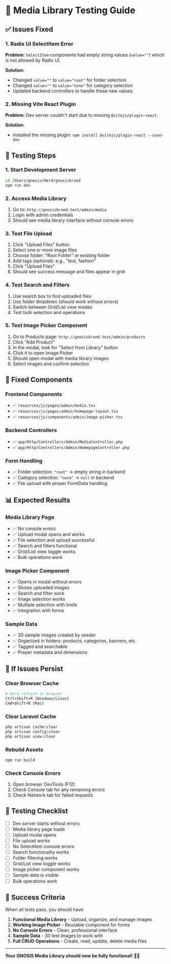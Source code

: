 # 🧪 Media Library Testing Guide

## ✅ **Issues Fixed**

### **1. Radix UI SelectItem Error**
**Problem**: `SelectItem` components had empty string values (`value=""`) which is not allowed by Radix UI.

**Solution**: 
- Changed `value=""` to `value="root"` for folder selection
- Changed `value=""` to `value="none"` for category selection
- Updated backend controllers to handle these new values

### **2. Missing Vite React Plugin**
**Problem**: Dev server couldn't start due to missing `@vitejs/plugin-react`.

**Solution**: 
- Installed the missing plugin: `npm install @vitejs/plugin-react --save-dev`

## 🧪 **Testing Steps**

### **1. Start Development Server**
```bash
cd /Users/gnosis/Herd/gnosisbrand
npm run dev
```

### **2. Access Media Library**
1. Go to: `http://gnosisbrand.test/admin/media`
2. Login with admin credentials
3. Should see media library interface without console errors

### **3. Test File Upload**
1. Click "Upload Files" button
2. Select one or more image files
3. Choose folder: "Root Folder" or existing folder
4. Add tags (optional): e.g., "test, fashion"
5. Click "Upload Files"
6. Should see success message and files appear in grid

### **4. Test Search and Filters**
1. Use search box to find uploaded files
2. Use folder dropdown (should work without errors)
3. Switch between Grid/List view modes
4. Test bulk selection and operations

### **5. Test Image Picker Component**
1. Go to Products page: `http://gnosisbrand.test/admin/products`
2. Click "Add Product" 
3. In the modal, look for "Select from Library" button
4. Click it to open Image Picker
5. Should open modal with media library images
6. Select images and confirm selection

## 🔧 **Fixed Components**

### **Frontend Components**
- ✅ `resources/js/pages/admin/media.tsx`
- ✅ `resources/js/pages/admin/homepage-layout.tsx` 
- ✅ `resources/js/components/admin/image-picker.tsx`

### **Backend Controllers**
- ✅ `app/Http/Controllers/Admin/MediaController.php`
- ✅ `app/Http/Controllers/Admin/HomepageController.php`

### **Form Handling**
- ✅ Folder selection: `"root"` → empty string in backend
- ✅ Category selection: `"none"` → `null` in backend
- ✅ File upload with proper FormData handling

## 📊 **Expected Results**

### **Media Library Page**
- ✅ No console errors
- ✅ Upload modal opens and works
- ✅ File selection and upload successful
- ✅ Search and filters functional
- ✅ Grid/List view toggle works
- ✅ Bulk operations work

### **Image Picker Component**
- ✅ Opens in modal without errors
- ✅ Shows uploaded images
- ✅ Search and filter work
- ✅ Image selection works
- ✅ Multiple selection with limits
- ✅ Integration with forms

### **Sample Data**
- ✅ 30 sample images created by seeder
- ✅ Organized in folders: products, categories, banners, etc.
- ✅ Tagged and searchable
- ✅ Proper metadata and dimensions

## 🚨 **If Issues Persist**

### **Clear Browser Cache**
```bash
# Hard refresh in browser
Ctrl+Shift+R (Windows/Linux)
Cmd+Shift+R (Mac)
```

### **Clear Laravel Cache**
```bash
php artisan cache:clear
php artisan config:clear
php artisan view:clear
```

### **Rebuild Assets**
```bash
npm run build
```

### **Check Console Errors**
1. Open browser DevTools (F12)
2. Check Console tab for any remaining errors
3. Check Network tab for failed requests

## 📝 **Testing Checklist**

- [ ] Dev server starts without errors
- [ ] Media library page loads
- [ ] Upload modal opens
- [ ] File upload works
- [ ] No SelectItem console errors
- [ ] Search functionality works
- [ ] Folder filtering works
- [ ] Grid/List view toggle works
- [ ] Image picker component works
- [ ] Sample data is visible
- [ ] Bulk operations work

## 🎉 **Success Criteria**

When all tests pass, you should have:
1. **Functional Media Library** - Upload, organize, and manage images
2. **Working Image Picker** - Reusable component for forms
3. **No Console Errors** - Clean, professional interface
4. **Sample Data** - 30 test images to work with
5. **Full CRUD Operations** - Create, read, update, delete media files

---

**Your GNOSIS Media Library should now be fully functional!** 🚀✨

